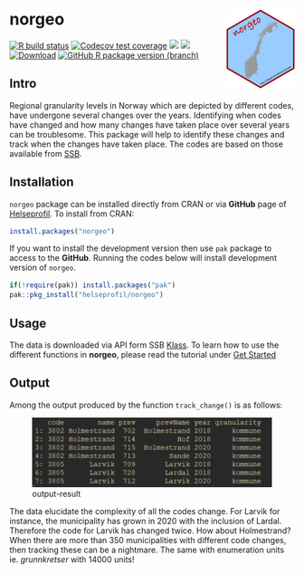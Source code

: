 # norgeo <img src='man/figures/logo.png' align="right" width="120" height="139" />

<!-- badges: start -->

[![R build
status](https://github.com/helseprofil/norgeo/workflows/R-CMD-check/badge.svg)](https://github.com/helseprofil/norgeo/actions)
[![Codecov test
coverage](https://img.shields.io/codecov/c/github/helseprofil/norgeo?logo=codecov)](https://app.codecov.io/gh/helseprofil/norgeo?branch=main)
[![](https://www.r-pkg.org/badges/version/norgeo?color=green)](https://cran.r-project.org/package=norgeo)
[![](https://img.shields.io/badge/lifecycle-stable-green.svg)](https://lifecycle.r-lib.org/articles/stages.html#stable)
[![Download](https://cranlogs.r-pkg.org/badges/grand-total/norgeo)](https://cranlogs.r-pkg.org/badges/grand-total/norgeo)
[![GitHub R package version
(branch)](https://img.shields.io/github/r-package/v/helseprofil/norgeo/dev)](https://github.com/helseprofil/norgeo)
<!-- badges: start -->

## Intro

Regional granularity levels in Norway which are depicted by different
codes, have undergone several changes over the years. Identifying when
codes have changed and how many changes have taken place over several
years can be troublesome. This package will help to identify these
changes and track when the changes have taken place. The codes are based
on those available from [SSB](https://www.ssb.no).

## Installation

`norgeo` package can be installed directly from CRAN or via **GitHub**
page of [Helseprofil](https://github.com/helseprofil). To install from
CRAN:

``` r
install.packages("norgeo")
```

If you want to install the development version then use `pak` package to
access to the **GitHub**. Running the codes below will install
development version of `norgeo`.

``` r
if(!require(pak)) install.packages("pak")
pak::pkg_install("helseprofil/norgeo")
```

## Usage

The data is downloaded via API form SSB
[Klass](https://data.ssb.no/api/klass/v1/api-guide.html "ssb"). To learn
how to use the different functions in **norgeo**, please read the
tutorial under [Get
Started](https://helseprofil.github.io/norgeo/articles/use-api.html)

## Output

Among the output produced by the function `track_change()` is as
follows:

<figure>
<img src="man/figures/kommune_merge.png" alt="output-result" />
<figcaption aria-hidden="true">output-result</figcaption>
</figure>

The data elucidate the complexity of all the codes change. For Larvik
for instance, the municipality has grown in 2020 with the inclusion of
Lardal. Therefore the code for Larvik has changed twice. How about
Holmestrand? When there are more than 350 municipalities with different
code changes, then tracking these can be a nightmare. The same with
enumeration units ie. *grunnkretser* with 14000 units!
